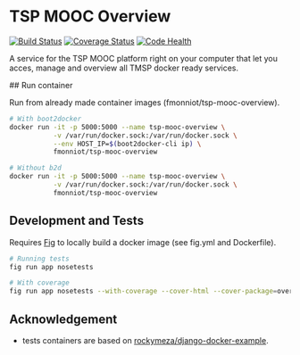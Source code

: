 TSP MOOC Overview
=================

[![Build Status](https://travis-ci.org/pfe-asr-2014/tsp-mooc-overview.svg?branch=master)](https://travis-ci.org/pfe-asr-2014/tsp-mooc-overview)
[![Coverage Status](https://img.shields.io/coveralls/pfe-asr-2014/tsp-mooc-overview.svg)](https://coveralls.io/r/pfe-asr-2014/tsp-mooc-overview)
[![Code Health](https://landscape.io/github/pfe-asr-2014/tsp-mooc-overview/master/landscape.svg)](https://landscape.io/github/pfe-asr-2014/tsp-mooc-overview/master)

A service for the TSP MOOC platform right on your computer that let you acces, manage and overview all TMSP docker ready services.

## Run container

Run from already made container images (fmonniot/tsp-mooc-overview).

```sh
# With boot2docker
docker run -it -p 5000:5000 --name tsp-mooc-overview \
           -v /var/run/docker.sock:/var/run/docker.sock \
           --env HOST_IP=$(boot2docker-cli ip) \
           fmonniot/tsp-mooc-overview

# Without b2d
docker run -it -p 5000:5000 --name tsp-mooc-overview \
           -v /var/run/docker.sock:/var/run/docker.sock \
           fmonniot/tsp-mooc-overview
```

## Development and Tests

Requires [Fig](http://www.fig.sh/) to locally build a docker image (see fig.yml and Dockerfile).

```sh
# Running tests
fig run app nosetests

# With coverage
fig run app nosetests --with-coverage --cover-html --cover-package=overview

```

## Acknowledgement

* tests containers are based on [rockymeza/django-docker-example](https://github.com/rockymeza/django-docker-example).
